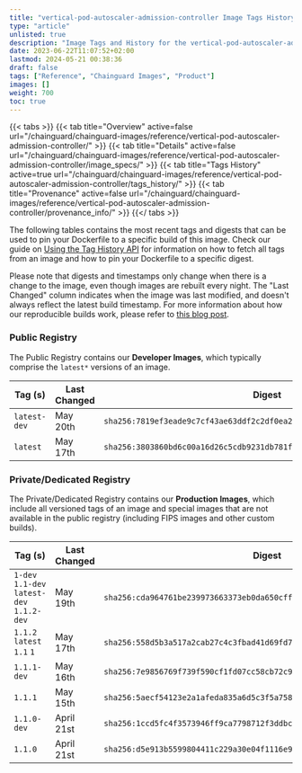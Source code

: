 ```yaml
---
title: "vertical-pod-autoscaler-admission-controller Image Tags History"
type: "article"
unlisted: true
description: "Image Tags and History for the vertical-pod-autoscaler-admission-controller Chainguard Image"
date: 2023-06-22T11:07:52+02:00
lastmod: 2024-05-21 00:38:36
draft: false
tags: ["Reference", "Chainguard Images", "Product"]
images: []
weight: 700
toc: true
---
```


{{< tabs >}}
{{< tab title="Overview" active=false url="/chainguard/chainguard-images/reference/vertical-pod-autoscaler-admission-controller/" >}}
{{< tab title="Details" active=false url="/chainguard/chainguard-images/reference/vertical-pod-autoscaler-admission-controller/image_specs/" >}}
{{< tab title="Tags History" active=true url="/chainguard/chainguard-images/reference/vertical-pod-autoscaler-admission-controller/tags_history/" >}}
{{< tab title="Provenance" active=false url="/chainguard/chainguard-images/reference/vertical-pod-autoscaler-admission-controller/provenance_info/" >}}
{{</ tabs >}}

The following tables contains the most recent tags and digests that can be used to pin your Dockerfile to a specific build of this image. Check our guide on [Using the Tag History API](/chainguard/chainguard-images/using-the-tag-history-api/) for information on how to fetch all tags from an image and how to pin your Dockerfile to a specific digest.

Please note that digests and timestamps only change when there is a change to the image, even though images are rebuilt every night. The "Last Changed" column indicates when the image was last modified, and doesn't always reflect the latest build timestamp. For more information about how our reproducible builds work, please refer to [this blog post](https://www.chainguard.dev/unchained/reproducing-chainguards-reproducible-image-builds).

### Public Registry
The Public Registry contains our **Developer Images**, which typically comprise the `latest*` versions of an image.

| Tag (s)       | Last Changed | Digest                                                                    |
|---------------|--------------|---------------------------------------------------------------------------|
|  `latest-dev` | May 20th     | `sha256:7819ef3eade9c7cf43ae63ddf2c2df0ea233c3c1135ec7116d1d1c71a2a016a3` |
|  `latest`     | May 17th     | `sha256:3803860bd6c00a16d26c5cdb9231db781fa8baec0058af1491a303d139c201f5` |


### Private/Dedicated Registry
The Private/Dedicated Registry contains our **Production Images**, which include all versioned tags of an image and special images that are not available in the public registry (including FIPS images and other custom builds).

| Tag (s)                                     | Last Changed | Digest                                                                    |
|---------------------------------------------|--------------|---------------------------------------------------------------------------|
|  `1-dev` `1.1-dev` `latest-dev` `1.1.2-dev` | May 19th     | `sha256:cda964761be239973663373eb0da650cffc207a7574b8729fe70d715dbe23b30` |
|  `1.1.2` `latest` `1.1` `1`                 | May 17th     | `sha256:558d5b3a517a2cab27c4c3fbad41d69fd741ec133ec8ea7da5ee5acb0ba443d1` |
|  `1.1.1-dev`                                | May 16th     | `sha256:7e9856769f739f590cf1fd07cc58cb72c944eae628aec91ed03454f813f3eb73` |
|  `1.1.1`                                    | May 15th     | `sha256:5aecf54123e2a1afeda835a6d5c3f5a758020d402f9e6d9eb8640aa97fecc0f5` |
|  `1.1.0-dev`                                | April 21st   | `sha256:1ccd5fc4f3573946ff9ca7798712f3ddbcb762a83c01d6e1689ae7cc1f9c30db` |
|  `1.1.0`                                    | April 21st   | `sha256:d5e913b5599804411c229a30e04f1116e932402addf97e2bb9fba9344d0fb500` |

